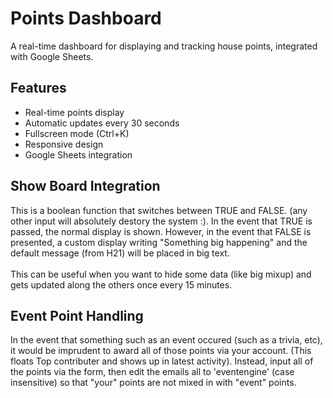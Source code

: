 # Points Dashboard

A real-time dashboard for displaying and tracking house points, integrated with Google Sheets.

## Features

- Real-time points display
- Automatic updates every 30 seconds
- Fullscreen mode (Ctrl+K)
- Responsive design
- Google Sheets integration

## Show Board Integration
This is a boolean function that switches between TRUE and FALSE. (any other input will absolutely destory the system :). In the event that TRUE is passed, the normal display is shown. However, in the event that FALSE is presented, a custom display writing "Something big happening" and the default message (from H21) will be placed in big text. <br><br> This can be useful when you want to hide some data (like big mixup) and gets updated along the others once every 15 minutes.

## Event Point Handling
In the event that something such as an event occured (such as a trivia, etc), it would be imprudent to award all of those points via your account. (This floats Top contributer and shows up in latest activity). Instead, input all of the points via the form, then edit the emails all to 'eventengine' (case insensitive) so that "your" points are not mixed in with "event" points. 